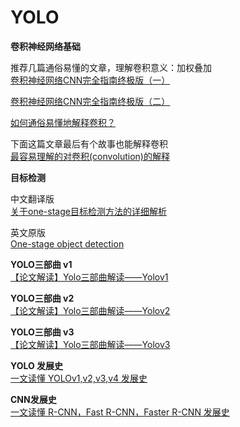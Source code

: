 # YOLO

**卷积神经网络基础**  

推荐几篇通俗易懂的文章，理解卷积意义：加权叠加  
[卷积神经网络CNN完全指南终极版（一）](https://zhuanlan.zhihu.com/p/27908027)  

[卷积神经网络CNN完全指南终极版（二）](https://zhuanlan.zhihu.com/p/28173972)  

[如何通俗易懂地解释卷积？](https://www.zhihu.com/question/22298352)  

下面这篇文章最后有个故事也能解释卷积  
[最容易理解的对卷积(convolution)的解释](https://blog.csdn.net/bitcarmanlee/article/details/54729807)

**目标检测**  

中文翻译版  
[关于one-stage目标检测方法的详细解析](https://blog.csdn.net/watermelon1123/article/details/86630501)

英文原版  
[One-stage object detection](http://machinethink.net/blog/object-detection/)

**YOLO三部曲 v1**  
[【论文解读】Yolo三部曲解读——Yolov1](https://zhuanlan.zhihu.com/p/70387154)  


**YOLO三部曲 v2**  
[【论文解读】Yolo三部曲解读——Yolov2](https://zhuanlan.zhihu.com/p/74540100)


**YOLO三部曲 v3**  
[【论文解读】Yolo三部曲解读——Yolov3](https://zhuanlan.zhihu.com/p/76802514)

**YOLO 发展史**  
[一文读懂 YOLOv1,v2,v3,v4 发展史](https://segmentfault.com/a/1190000022632577)


**CNN发展史**  
[一文读懂 R-CNN，Fast R-CNN，Faster R-CNN 发展史](https://segmentfault.com/a/1190000022632647)
